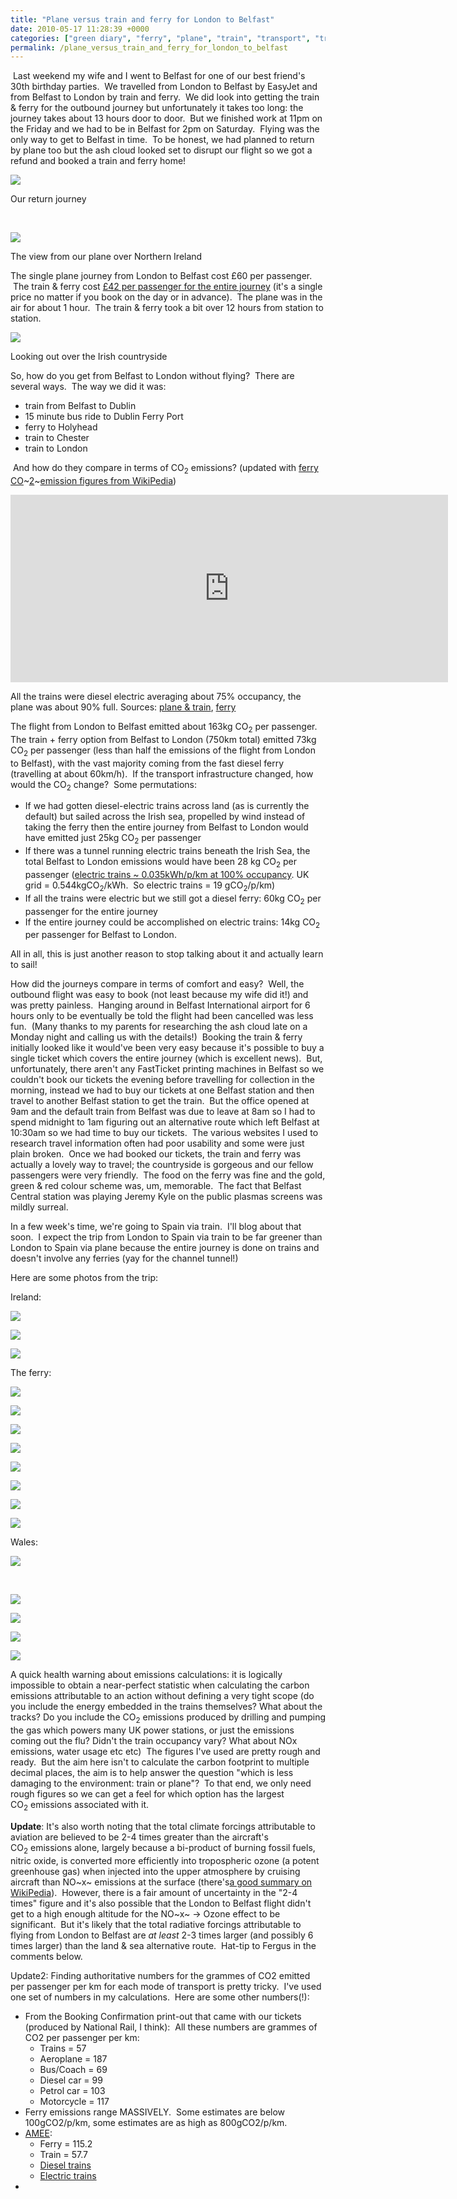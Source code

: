 ```yaml
---
title: "Plane versus train and ferry for London to Belfast"
date: 2010-05-17 11:28:39 +0000
categories: ["green diary", "ferry", "plane", "train", "transport", "travel"]
permalink: /plane_versus_train_and_ferry_for_london_to_belfast
---
```

 Last weekend my wife and I went to Belfast for one of our best friend's
30th birthday parties.  We travelled from London to Belfast by EasyJet
and from Belfast to London by train and ferry.  We did look into getting
the train & ferry for the outbound journey but unfortunately it takes
too long: the journey takes about 13 hours door to door.  But we
finished work at 11pm on the Friday and we had to be in Belfast for 2pm
on Saturday.  Flying was the only way to get to Belfast in time.  To be
honest, we had planned to return by plane too but the ash cloud looked
set to disrupt our flight so we got a refund and booked a train and
ferry home!

![](http://farm5.static.flickr.com/4013/4615065944_e4cd12c10f.jpg)

Our return journey

<!--break-->

 

![](http://farm5.static.flickr.com/4037/4614395803_84134f696d.jpg)

The view from our plane over Northern Ireland

The single plane journey from London to Belfast cost £60 per passenger.
 The train & ferry cost [£42 per passenger for the entire
journey](http://www.seat61.com/NorthernIreland.htm) (it's a single price
no matter if you book on the day or in advance).  The plane was in the
air for about 1 hour.  The train & ferry took a bit over 12 hours from
station to station.

![](http://farm5.static.flickr.com/4054/4615007948_87711f467a.jpg)

Looking out over the Irish countryside

So, how do you get from Belfast to London without flying?  There are
several ways.  The way we did it was:

-   train from Belfast to Dublin
-   15 minute bus ride to Dublin Ferry Port
-   ferry to Holyhead
-   train to Chester
-   train to London

 And how do they compare in terms of CO<sub>2</sub> emissions? (updated with
[ferry
CO](http://en.wikipedia.org/wiki/Ferry#Sustainability)~[2](http://en.wikipedia.org/wiki/Ferry#Sustainability)~[emission
figures from
WikiPedia](http://en.wikipedia.org/wiki/Ferry#Sustainability))

<iframe width="700" height="300" frameborder="0" src="http://spreadsheets.google.com/pub?key=tyW7z8F1hQxQHxqOZVpupzg&amp;single=true&amp;gid=0&amp;output=html&amp;widget=true"></iframe>

All the trains were diesel electric averaging about 75% occupancy, the
plane was about 90% full. Sources: [plane &
train](http://spreadsheets.google.com/ccc?key=0Agol553XfuDZdHlWSmRRckpXZWdSczdoVVBjbHU2dHc&hl=en_GB),
[ferry](http://en.wikipedia.org/wiki/Ferry#Sustainability)

The flight from London to Belfast emitted about 163kg CO<sub>2</sub> per
passenger.   The train + ferry option from Belfast to London (750km
total) emitted 73kg CO<sub>2</sub> per passenger (less than half the emissions of
the flight from London to Belfast), with the vast majority coming from
the fast diesel ferry (travelling at about 60km/h).  If the transport
infrastructure changed, how would the CO<sub>2</sub> change?  Some permutations:

-   If we had gotten diesel-electric trains across land (as is currently
    the default) but sailed across the Irish sea, propelled by wind
    instead of taking the ferry then the entire journey from Belfast to
    London would have emitted just 25kg CO<sub>2</sub> per passenger
-   If there was a tunnel running electric trains beneath the Irish Sea,
    the total Belfast to London emissions would have been 28 kg CO<sub>2</sub>
    per passenger ([electric trains \~ 0.035kWh/p/km at 100%
    occupancy](http://explorer.amee.com/categories/Specific_electric_trains).
    UK grid = 0.544kgCO<sub>2</sub>/kWh.  So electric trains = 19 gCO<sub>2</sub>/p/km)
-   If all the trains were electric but we still got a diesel ferry:
    60kg CO<sub>2</sub> per passenger for the entire journey
-   If the entire journey could be accomplished on electric trains: 14kg
    CO<sub>2</sub> per passenger for Belfast to London.

All in all, this is just another reason to stop talking about it and
actually learn to sail!

How did the journeys compare in terms of comfort and easy?  Well, the
outbound flight was easy to book (not least because my wife did it!) and
was pretty painless.  Hanging around in Belfast International airport
for 6 hours only to be eventually be told the flight had been cancelled
was less fun.  (Many thanks to my parents for researching the ash cloud
late on a Monday night and calling us with the details!)  Booking the
train & ferry initially looked like it would've been very easy because
it's possible to buy a single ticket which covers the entire journey
(which is excellent news).  But, unfortunately, there aren't any
FastTicket printing machines in Belfast so we couldn't book our tickets
the evening before travelling for collection in the morning, instead we
had to buy our tickets at one Belfast station and then travel to another
Belfast station to get the train.  But the office opened at 9am and the
default train from Belfast was due to leave at 8am so I had to spend
midnight to 1am figuring out an alternative route which left Belfast at
10:30am so we had time to buy our tickets.  The various websites I used
to research travel information often had poor usability and some were
just plain broken.  Once we had booked our tickets, the train and ferry
was actually a lovely way to travel; the countryside is gorgeous and our
fellow passengers were very friendly.  The food on the ferry was fine
and the gold, green & red colour scheme was, um, memorable.  The fact
that Belfast Central station was playing Jeremy Kyle on the public
plasmas screens was mildly surreal.

In a few week's time, we're going to Spain via train.  I'll blog about
that soon.  I expect the trip from London to Spain via train to be far
greener than London to Spain via plane because the entire journey is
done on trains and doesn't involve any ferries (yay for the channel
tunnel!)

Here are some photos from the trip:

Ireland:

![](http://farm5.static.flickr.com/4033/4614390011_0e86cd337c.jpg)

[![](http://farm5.static.flickr.com/4005/4615008276_cde65ae932.jpg)](http://www.flickr.com/photos/37816297@N06/4615008276/sizes/m/in/set-72157624077735280/)

[![](http://farm5.static.flickr.com/4020/4614390373_6724c027e3.jpg)](http://www.flickr.com/photos/37816297@N06/4614390373/sizes/m/in/set-72157624077735280/)

The ferry:

[![](http://farm4.static.flickr.com/3376/4614390635_660f0efb80.jpg)](http://www.flickr.com/photos/37816297@N06/4614390635/ "DSCF0675 by Jack_Kelly, on Flickr")

[![](http://farm5.static.flickr.com/4020/4614391101_e2601751fe.jpg)](http://www.flickr.com/photos/37816297@N06/4614391101/ "DSCF0678 by Jack_Kelly, on Flickr")

[![](http://farm4.static.flickr.com/3303/4614390923_881be8ab73.jpg)](http://www.flickr.com/photos/37816297@N06/4614390923/ "DSCF0676 by Jack_Kelly, on Flickr")

[![](http://farm4.static.flickr.com/3577/4615009326_c4edb5dbca.jpg)](http://www.flickr.com/photos/37816297@N06/4615009326/ "DSCF0679 by Jack_Kelly, on Flickr")

[![](http://farm4.static.flickr.com/3391/4614391567_eedfff78fe.jpg)](http://www.flickr.com/photos/37816297@N06/4614391567/ "DSCF0680 by Jack_Kelly, on Flickr")

[![](http://farm4.static.flickr.com/3351/4615009752_c4df6e26e4.jpg)](http://www.flickr.com/photos/37816297@N06/4615009752/ "DSCF0682 by Jack_Kelly, on Flickr")

[![](http://farm4.static.flickr.com/3580/4615009958_3c945611e7.jpg)](http://www.flickr.com/photos/37816297@N06/4615009958/ "DSCF0685 by Jack_Kelly, on Flickr")

[![](http://farm5.static.flickr.com/4034/4615010138_33ceafe209.jpg)](http://www.flickr.com/photos/37816297@N06/4615010138/ "DSCF0686 by Jack_Kelly, on Flickr")

Wales:

[![](http://farm4.static.flickr.com/3412/4615010242_ff6f8e9fa0.jpg)](http://www.flickr.com/photos/37816297@N06/4615010242/ "DSCF0689 by Jack_Kelly, on Flickr")

 

[![](http://farm5.static.flickr.com/4039/4614392327_a3e72c869b.jpg)](http://www.flickr.com/photos/37816297@N06/4614392327/ "DSCF0693 by Jack_Kelly, on Flickr")

[![](http://farm5.static.flickr.com/4004/4615010524_c59b0103d9.jpg)](http://www.flickr.com/photos/37816297@N06/4615010524/ "DSCF0694 by Jack_Kelly, on Flickr")

[![](http://farm5.static.flickr.com/4036/4614392659_ccd195e533.jpg)](http://www.flickr.com/photos/37816297@N06/4614392659/ "DSCF0699 by Jack_Kelly, on Flickr")

[![](http://farm4.static.flickr.com/3332/4614392759_7161c9957f.jpg)](http://www.flickr.com/photos/37816297@N06/4614392759/ "DSCF0704 by Jack_Kelly, on Flickr")

A quick health warning about emissions calculations: it is logically
impossible to obtain a near-perfect statistic when calculating the
carbon emissions attributable to an action without defining a very tight
scope (do you include the energy embedded in the trains themselves? What
about the tracks? Do you include the CO<sub>2</sub> emissions produced by
drilling and pumping the gas which powers many UK power stations, or
just the emissions coming out the flu? Didn't the train occupancy vary?
What about NOx emissions, water usage etc etc)  The figures I've used
are pretty rough and ready.  But the aim here isn't to calculate the
carbon footprint to multiple decimal places, the aim is to help answer
the question "which is less damaging to the environment: train or
plane"?  To that end, we only need rough figures so we can get a feel
for which option has the largest CO<sub>2</sub> emissions associated with it.

**Update**: It's also worth noting that the total climate forcings
attributable to aviation are believed to be 2-4 times greater than the
aircraft's CO<sub>2</sub> emissions alone, largely because a bi-product of
burning fossil fuels, nitric oxide, is converted more efficiently into
tropospheric ozone (a potent greenhouse gas) when injected into the
upper atmosphere by cruising aircraft than NO~x~ emissions at the
surface (there's[a good summary on
WikiPedia](http://en.wikipedia.org/wiki/Aviation_and_the_environment)).
 However, there is a fair amount of uncertainty in the "2-4 times"
figure and it's also possible that the London to Belfast flight didn't
get to a high enough altitude for the NO~x~ -&gt; Ozone effect to be
significant.  But it's likely that the total radiative forcings
attributable to flying from London to Belfast are *at least* 2-3 times
larger (and possibly 6 times larger) than the land & sea alternative
route.  Hat-tip to Fergus in the comments below.

Update2: Finding authoritative numbers for the grammes of CO2 emitted
per passenger per km for each mode of transport is pretty tricky.  I've
used one set of numbers in my calculations.  Here are some other
numbers(!):

-   From the Booking Confirmation print-out that came with our tickets
    (produced by National Rail, I think):  All these numbers are grammes
    of CO2 per passenger per km:
    -   Trains = 57
    -   Aeroplane = 187
    -   Bus/Coach = 69
    -   Diesel car = 99
    -   Petrol car = 103
    -   Motorcycle = 117
-   Ferry emissions range MASSIVELY.  Some estimates are below
    100gCO2/p/km, some estimates are as high as 800gCO2/p/km.
-   [AMEE](http://explorer.amee.com):
    -   Ferry = 115.2
    -   Train = 57.7
    -   [Diesel
        trains](http://explorer.amee.com/categories/Specific_diesel_trains)
    -   [Electric
        trains](http://explorer.amee.com/categories/Specific_electric_trains)
-    


